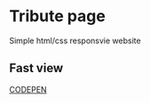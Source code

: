# Tribute page
Simple html/css responsvie website

## Fast view
[CODEPEN](https://codepen.io/andrzej-franek/full/jOyqqpy)

